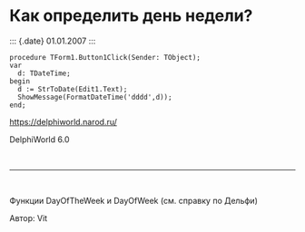 Как определить день недели?
===========================

::: {.date}
01.01.2007
:::

    procedure TForm1.Button1Click(Sender: TObject);
    var
      d: TDateTime;
    begin
      d := StrToDate(Edit1.Text);
      ShowMessage(FormatDateTime('dddd',d));
    end;
     

<https://delphiworld.narod.ru/>

DelphiWorld 6.0

 

------------------------------------------------------------------------

 

Функции DayOfTheWeek и DayOfWeek (см. справку по Дельфи)

Автор: Vit

 

 
